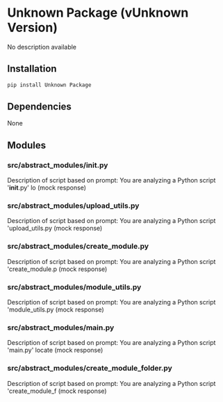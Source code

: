 # Unknown Package (vUnknown Version)

No description available

## Installation

```bash
pip install Unknown Package
```

## Dependencies

None

## Modules

### src/abstract_modules/__init__.py

Description of script based on prompt: You are analyzing a Python script '__init__.py' lo (mock response)

### src/abstract_modules/upload_utils.py

Description of script based on prompt: You are analyzing a Python script 'upload_utils.py (mock response)

### src/abstract_modules/create_module.py

Description of script based on prompt: You are analyzing a Python script 'create_module.p (mock response)

### src/abstract_modules/module_utils.py

Description of script based on prompt: You are analyzing a Python script 'module_utils.py (mock response)

### src/abstract_modules/main.py

Description of script based on prompt: You are analyzing a Python script 'main.py' locate (mock response)

### src/abstract_modules/create_module_folder.py

Description of script based on prompt: You are analyzing a Python script 'create_module_f (mock response)

